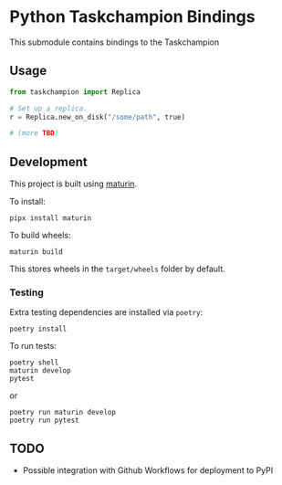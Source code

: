 # Python Taskchampion Bindings

This submodule contains bindings to the Taskchampion

## Usage

```py
from taskchampion import Replica

# Set up a replica.
r = Replica.new_on_disk("/some/path", true)

# (more TBD)
```

## Development

This project is built using [maturin](https://github.com/PyO3/maturin).

To install:

```shell
pipx install maturin
```

To build wheels:
```shell
maturin build
```
This stores wheels in the `target/wheels` folder by default.

### Testing

Extra testing dependencies are installed via `poetry`:
```shell
poetry install
```

To run tests:
```shell
poetry shell
maturin develop
pytest
```
or
```shell
poetry run maturin develop
poetry run pytest
```

## TODO

- Possible integration with Github Workflows for deployment to PyPI
